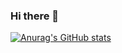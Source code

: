 ### Hi there 👋

[![Anurag's GitHub stats](https://github-readme-stats.vercel.app/api?CassianoE=anuraghazra)](https://github.com/anuraghazra/github-readme-stats)
